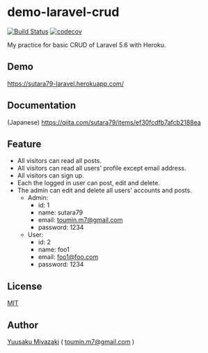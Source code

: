 # demo-laravel-crud

[![Build Status](https://travis-ci.org/sutara79/demo-laravel-crud.svg?branch=master)](https://travis-ci.org/sutara79/demo-laravel-crud)
[![codecov](https://codecov.io/gh/sutara79/demo-laravel-crud/branch/master/graph/badge.svg)](https://codecov.io/gh/sutara79/demo-laravel-crud)


My practice for basic CRUD of Laravel 5.6 with Heroku.


## Demo
https://sutara79-laravel.herokuapp.com/


## Documentation
(Japanese)
https://qiita.com/sutara79/items/ef30fcdfb7afcb2188ea


## Feature
- All visitors can read all posts.
- All visitors can read all users' profile except email address.
- All visitors can sign up.
- Each the logged in user can post, edit and delete.
- The admin can edit and delete all users' accounts and posts.
    - Admin:
        - id: 1
        - name: sutara79
        - email: toumin.m7@gmail.com
        - password: 1234
    - User:
        - id: 2
        - name: foo1
        - email: foo1@foo.com
        - password: 1234


## License
[MIT](http://www.opensource.org/licenses/mit-license.php)


## Author
[Yuusaku Miyazaki](http://qiita.com/sutara79/items/ef30fcdfb7afcb2188ea)
( <toumin.m7@gmail.com> )
